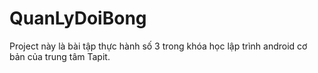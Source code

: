 # QuanLyDoiBong
Project này là bài tập thực hành số 3 trong khóa học lập trình android cơ bản của trung tâm Tapit.
